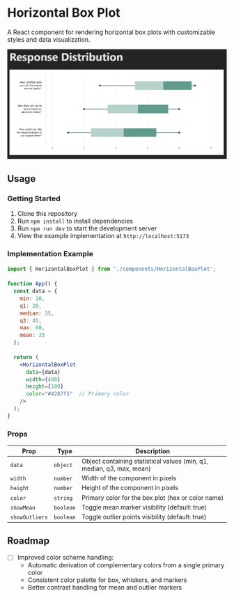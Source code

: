 # Horizontal Box Plot

A React component for rendering horizontal box plots with customizable styles and data visualization.

![Example Image](example.png)

## Usage

### Getting Started

1. Clone this repository
2. Run `npm install` to install dependencies
3. Run `npm run dev` to start the development server
4. View the example implementation at `http://localhost:5173`

### Implementation Example

```jsx
import { HorizontalBoxPlot } from './components/HorizontalBoxPlot';

function App() {
  const data = {
    min: 10,
    q1: 20,
    median: 35,
    q3: 45,
    max: 60,
    mean: 33
  };

  return (
    <HorizontalBoxPlot 
      data={data}
      width={400}
      height={100}
      color="#4287f5"  // Primary color
    />
  );
}
```

### Props

| Prop | Type | Description |
|------|------|-------------|
| `data` | `object` | Object containing statistical values (min, q1, median, q3, max, mean) |
| `width` | `number` | Width of the component in pixels |
| `height` | `number` | Height of the component in pixels |
| `color` | `string` | Primary color for the box plot (hex or color name) |
| `showMean` | `boolean` | Toggle mean marker visibility (default: true) |
| `showOutliers` | `boolean` | Toggle outlier points visibility (default: true) |

## Roadmap

- [ ] Improved color scheme handling:
  - Automatic derivation of complementary colors from a single primary color
  - Consistent color palette for box, whiskers, and markers
  - Better contrast handling for mean and outlier markers